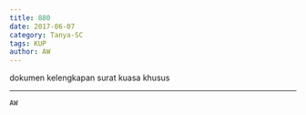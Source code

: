 ```yaml
---
title: 880
date: 2017-06-07
category: Tanya-SC
tags: KUP
author: AW
---
```


dokumen kelengkapan surat kuasa khusus

---



`AW`
